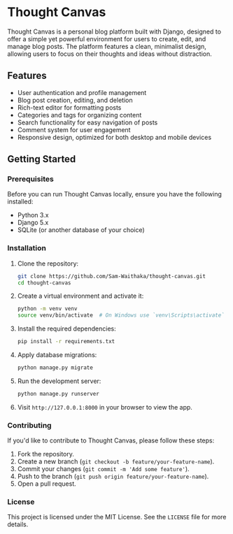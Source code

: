 # Thought Canvas

Thought Canvas is a personal blog platform built with Django, designed to offer a simple yet powerful environment for users to create, edit, and manage blog posts. The platform features a clean, minimalist design, allowing users to focus on their thoughts and ideas without distraction.

## Features

- User authentication and profile management
- Blog post creation, editing, and deletion
- Rich-text editor for formatting posts
- Categories and tags for organizing content
- Search functionality for easy navigation of posts
- Comment system for user engagement
- Responsive design, optimized for both desktop and mobile devices

## Getting Started

### Prerequisites

Before you can run Thought Canvas locally, ensure you have the following installed:

- Python 3.x
- Django 5.x
- SQLite (or another database of your choice)

### Installation

1. Clone the repository:

   ```bash
   git clone https://github.com/Sam-Waithaka/thought-canvas.git
   cd thought-canvas
   ```

2. Create a virtual environment and activate it:

   ```bash
   python -m venv venv
   source venv/bin/activate  # On Windows use `venv\Scripts\activate`
   ```

3. Install the required dependencies:

   ```bash
   pip install -r requirements.txt
   ```

4. Apply database migrations:

   ```bash
   python manage.py migrate
   ```

5. Run the development server:

   ```bash
   python manage.py runserver
   ```

6. Visit `http://127.0.0.1:8000` in your browser to view the app.

### Contributing

If you'd like to contribute to Thought Canvas, please follow these steps:

1. Fork the repository.
2. Create a new branch (`git checkout -b feature/your-feature-name`).
3. Commit your changes (`git commit -m 'Add some feature'`).
4. Push to the branch (`git push origin feature/your-feature-name`).
5. Open a pull request.

### License

This project is licensed under the MIT License. See the `LICENSE` file for more details.
